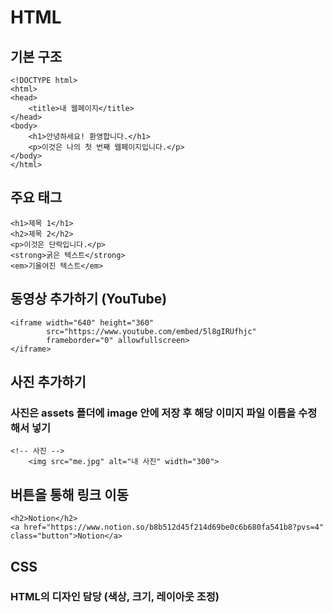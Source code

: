 # HTML
## 기본 구조
```
<!DOCTYPE html>
<html>
<head>
    <title>내 웹페이지</title>
</head>
<body>
    <h1>안녕하세요! 환영합니다.</h1>
    <p>이것은 나의 첫 번째 웹페이지입니다.</p>
</body>
</html>
```
## 주요 태그
```
<h1>제목 1</h1>
<h2>제목 2</h2>
<p>이것은 단락입니다.</p>
<strong>굵은 텍스트</strong>
<em>기울어진 텍스트</em>
```
## 동영상 추가하기 (YouTube)
```
<iframe width="640" height="360" 
        src="https://www.youtube.com/embed/5l8gIRUfhjc" 
        frameborder="0" allowfullscreen>
</iframe>
```

## 사진 추가하기
### 사진은 assets 폴더에 image 안에 저장 후 해당 이미지 파일 이름을 수정해서 넣기 
```
<!-- 사진 -->
    <img src="me.jpg" alt="내 사진" width="300">
```

## 버튼을 통해 링크 이동
```
<h2>Notion</h2>
<a href="https://www.notion.so/b8b512d45f214d69be0c6b680fa541b8?pvs=4" class="button">Notion</a>
```

## CSS
### HTML의 디자인 담당 (색상, 크기, 레이아웃 조정)


